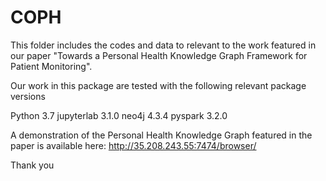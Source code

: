 # COPH

This folder includes the codes and data to relevant to the work featured in our paper "Towards a Personal Health Knowledge Graph Framework for Patient Monitoring".

Our work in this package are tested with the following relevant package versions

Python 3.7
jupyterlab 3.1.0
neo4j 4.3.4
pyspark 3.2.0

A demonstration of the Personal Health Knowledge Graph featured in the paper is available here: http://35.208.243.55:7474/browser/

Thank you
